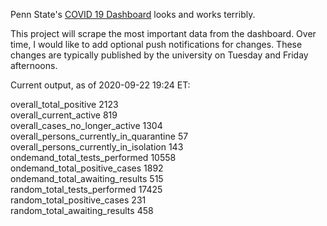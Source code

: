 Penn State's [COVID 19 Dashboard](https://app.powerbi.com/view?r=eyJrIjoiMDFhMzI2YzQtNmQwNC00YjgzLWFjMzAtZmFlNGQyZGZiZGJhIiwidCI6IjdjZjQ4ZDQ1LTNkZGItNDM4OS1hOWMxLWMxMTU1MjZlYjUyZSIsImMiOjF9) looks and works terribly. 

This project will scrape the most important data from the dashboard. Over time, I would like to add optional push notifications for changes. These changes are typically published by the university on Tuesday and Friday afternoons.

Current output, as of 2020-09-22 19:24 ET:

overall_total_positive									2123                             
overall_current_active									819                                    
overall_cases_no_longer_active          1304                                   
overall_persons_currently_in_quarantine 57                                     
overall_persons_currently_in_isolation  143                                    
ondemand_total_tests_performed          10558                                  
ondemand_total_positive_cases           1892                                   
ondemand_total_awaiting_results         515                                    
random_total_tests_performed            17425                                  
random_total_positive_cases             231                                    
random_total_awaiting_results           458 

